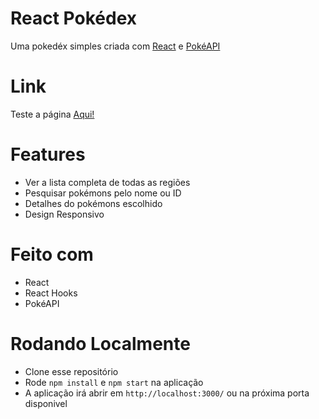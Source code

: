 # React Pokédex

Uma pokedéx simples criada com [React](https://reactjs.org) e [PokéAPI](https://pokeapi.co)

# Link

Teste a página [Aqui!](https://jv-monteiro.github.io/react-pokedex/)

# Features

- Ver a lista completa de todas as regiões 
- Pesquisar pokémons pelo nome ou ID
- Detalhes do pokémons escolhido
- Design Responsivo

# Feito com

- React
- React Hooks
- PokéAPI

# Rodando Localmente
- Clone esse repositório
- Rode `npm install` e `npm start` na aplicação
- A aplicação irá abrir em `http://localhost:3000/` ou na próxima porta disponivel
